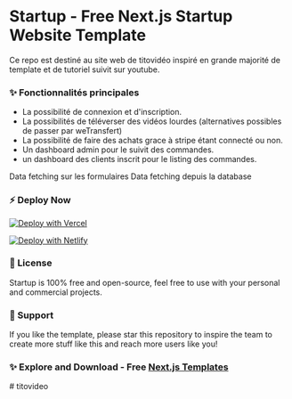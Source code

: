 # Startup - Free Next.js Startup Website Template
Ce repo est destiné au site web de titovidéo inspiré en grande majorité de template et de tutoriel suivit sur youtube.

### ✨ Fonctionnalités principales
 - La possibilité de connexion et d'inscription.
 - La possibilités de téléverser des vidéos lourdes (alternatives possibles de passer par weTransfert)
 - La possibilité de faire des achats grace à stripe étant connecté ou non.
 - Un dashboard admin pour le suivit des commandes.
 - un dashboard des clients inscrit pour le listing des commandes.

 Data fetching sur les formulaires
 Data fetching depuis la database
  
### ⚡ Deploy Now

[![Deploy with Vercel](https://vercel.com/button)](https://vercel.com/new/clone?repository-url=https%3A%2F%2Fgithub.com%2FNextJSTemplates%2Fstartup-nextjs)

[![Deploy with Netlify](https://www.netlify.com/img/deploy/button.svg)](https://app.netlify.com/start/deploy?repository=https://github.com/NextJSTemplates/startup-nextjs)


### 📄 License
Startup is 100% free and open-source, feel free to use with your personal and commercial projects.

### 💜 Support
If you like the template, please star this repository to inspire the team to create more stuff like this and reach more users like you!

### ✨ Explore and Download - Free [Next.js Templates](https://nextjstemplates.com)
#   t i t o v i d e o 
 
 